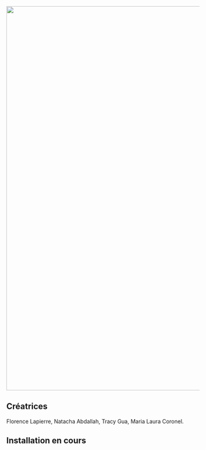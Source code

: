 <p align="center">
<img width="1000" src="echomarine_banniere_page_projet.jpeg"></p>

## Créatrices 
Florence Lapierre, Natacha Abdallah, Tracy Gua, Maria Laura Coronel. 

## Installation en cours 
